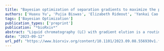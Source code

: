 ```yaml
---
title: "Bayesian optimization of separation gradients to maximize the performance of untargeted LC-MS"
authors: ['Huaxu Yu', 'Pujia Biswas', 'Elizabeth Rideout', 'Yankai Cao', 'Tao Huan']
tags: ['Bayesian Optimization']
publication_types: ['preprint']
publication: "*bioRxiv*"
abstract: "Liquid chromatography (LC) with gradient elution is a routine practice for separating complex chemical mixtures in mass spectrometry (MS)-based untargeted analysis. Despite its prevalence, systematic optimization of LC gradients has remained challenging. Here we develop a Bayesian optimization method, BAGO, for autonomous and efficient LC gradient optimization. BAGO is an active learning strategy that discovers the optimal gradient using limited experimental data. From over 100,000 plausible gradients, BAGO locates the optimal LC gradient within ten sample analyses. We validated BAGO on six biological studies of different sample matrices and LC columns, showing that BAGO can significantly improve quantitative performance, tandem MS spectral coverage, and spectral purity. For instance, the optimized gradient increases the count of annotated compounds meeting quantification criteria by up to 48.5%. Furthermore, applying BAGO in a Drosophila metabolomics study, an additional 57 metabolites and 126 lipids were annotated. The BAGO algorithms were implemented into user-friendly software for everyday laboratory practice and a Python package for its flexible extension."
date: "2023-09-12"
url_pdf: "https://www.biorxiv.org/content/10.1101/2023.09.08.556930v1.full.pdf"
---
```

